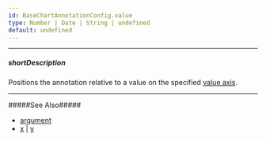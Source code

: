 ```yaml
---
id: BaseChartAnnotationConfig.value
type: Number | Date | String | undefined
default: undefined
---
```

---
##### shortDescription
Positions the annotation relative to a value on the specified [value axis](/api-reference/_hidden/dxChartCommonAnnotationConfig/axis.md '{basewidgetpath}/Configuration/annotations/#axis').

---
#####See Also#####
- [argument](/api-reference/_hidden/BaseChartAnnotationConfig/argument.md '{basewidgetpath}/Configuration/annotations/#argument')
- [x](/api-reference/_hidden/BaseChartAnnotationConfig/x.md '{basewidgetpath}/Configuration/annotations/#x') | [y](/api-reference/_hidden/BaseChartAnnotationConfig/y.md '{basewidgetpath}/Configuration/annotations/#y')